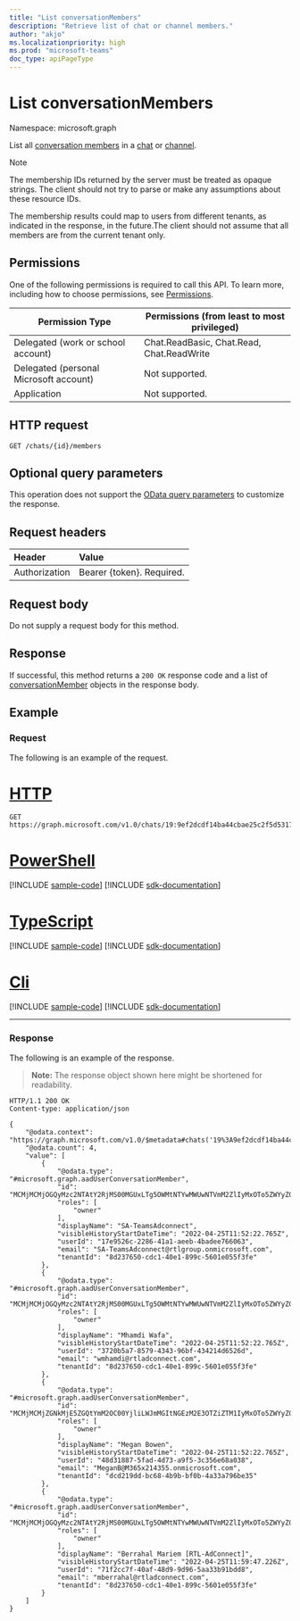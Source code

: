 ```yaml
---
title: "List conversationMembers"
description: "Retrieve list of chat or channel members."
author: "akjo"
ms.localizationpriority: high
ms.prod: "microsoft-teams"
doc_type: apiPageType
---
```


# List conversationMembers

Namespace: microsoft.graph

List all [conversation members](../resources/conversationmember.md) in a [chat](../resources/chatmessage.md) or [channel](../resources/channel.md).

> [!NOTE]
> The membership IDs returned by the server must be treated as opaque strings. The client should not try to parse or make any assumptions about these resource IDs.
>
> The membership results could map to users from different tenants, as indicated in the response, in the future.The client should not assume that all members are from the current tenant only.
 
## Permissions

One of the following permissions is required to call this API. To learn more, including how to choose permissions, see [Permissions](/graph/permissions-reference).

|Permission Type|Permissions (from least to most privileged)|
|---------|-------------|
|Delegated (work or school account)| Chat.ReadBasic, Chat.Read, Chat.ReadWrite |
|Delegated (personal Microsoft account)|Not supported.|
|Application| Not supported. |


## HTTP request
<!-- { "blockType": "ignored" } -->
```http
GET /chats/{id}/members
```

## Optional query parameters

This operation does not support the [OData query parameters](/graph/query-parameters) to customize the response.

## Request headers

| Header       | Value |
|:---------------|:--------|
| Authorization  | Bearer {token}. Required.  |

## Request body

Do not supply a request body for this method.

## Response

If successful, this method returns a `200 OK` response code and a list of [conversationMember](../resources/conversationmember.md) objects in the response body.

## Example

### Request

The following is an example of the request.


# [HTTP](#tab/http)
<!-- {
  "blockType": "request",
  "name": "list_conversation_members_2"
}-->
```msgraph-interactive
GET https://graph.microsoft.com/v1.0/chats/19:9ef2dcdf14ba44cbae25c2f5d53171ba@thread.v2/members
```

# [PowerShell](#tab/powershell)
[!INCLUDE [sample-code](../includes/snippets/powershell/list-conversation-members-2-powershell-snippets.md)]
[!INCLUDE [sdk-documentation](../includes/snippets/snippets-sdk-documentation-link.md)]

# [TypeScript](#tab/typescript)
[!INCLUDE [sample-code](../includes/snippets/typescript/list-conversation-members-2-typescript-snippets.md)]
[!INCLUDE [sdk-documentation](../includes/snippets/snippets-sdk-documentation-link.md)]

# [Cli](#tab/cli)
[!INCLUDE [sample-code](../includes/snippets/cli/list-conversation-members-2-cli-snippets.md)]
[!INCLUDE [sdk-documentation](../includes/snippets/snippets-sdk-documentation-link.md)]

---

### Response

The following is an example of the response.

>**Note:** The response object shown here might be shortened for readability.
<!-- {
  "blockType": "response",
  "truncated": true,
  "@odata.type": "microsoft.graph.conversationMember"
} -->
```http
HTTP/1.1 200 OK
Content-type: application/json

{
    "@odata.context": "https://graph.microsoft.com/v1.0/$metadata#chats('19%3A9ef2dcdf14ba44cbae25c2f5d53171ba%40thread.v2')/members",
    "@odata.count": 4,
    "value": [
        {
            "@odata.type": "#microsoft.graph.aadUserConversationMember",
            "id": "MCMjMCMjOGQyMzc2NTAtY2RjMS00MGUxLTg5OWMtNTYwMWUwNTVmM2ZlIyMxOTo5ZWYyZGNkZjE0YmE0NGNiYWUyNWMyZjVkNTMxNzFiYUB0aHJlYWQudjIjIzE3ZTk1MjZjLTIyODYtNDFhMS1hZWViLTRiYWRlZTc2NjA2Mw==",
            "roles": [
                "owner"
            ],
            "displayName": "SA-TeamsAdconnect",
            "visibleHistoryStartDateTime": "2022-04-25T11:52:22.765Z",
            "userId": "17e9526c-2286-41a1-aeeb-4badee766063",
            "email": "SA-TeamsAdconnect@rtlgroup.onmicrosoft.com",
            "tenantId": "8d237650-cdc1-40e1-899c-5601e055f3fe"
        },
        {
            "@odata.type": "#microsoft.graph.aadUserConversationMember",
            "id": "MCMjMCMjOGQyMzc2NTAtY2RjMS00MGUxLTg5OWMtNTYwMWUwNTVmM2ZlIyMxOTo5ZWYyZGNkZjE0YmE0NGNiYWUyNWMyZjVkNTMxNzFiYUB0aHJlYWQudjIjIzM3MjBiNWE3LTg1NzktNDM0My05NmJmLTQzNDIxNGQ2NTI2ZA==",
            "roles": [
                "owner"
            ],
            "displayName": "Mhamdi Wafa",
            "visibleHistoryStartDateTime": "2022-04-25T11:52:22.765Z",
            "userId": "3720b5a7-8579-4343-96bf-434214d6526d",
            "email": "wmhamdi@rtladconnect.com",
            "tenantId": "8d237650-cdc1-40e1-899c-5601e055f3fe"
        },
        {
            "@odata.type": "#microsoft.graph.aadUserConversationMember",
            "id": "MCMjMCMjZGNkMjE5ZGQtYmM2OC00YjliLWJmMGItNGEzM2E3OTZiZTM1IyMxOTo5ZWYyZGNkZjE0YmE0NGNiYWUyNWMyZjVkNTMxNzFiYUB0aHJlYWQudjIjIzQ4ZDMxODg3LTVmYWQtNGQ3My1hOWY1LTNjMzU2ZTY4YTAzOA==",
            "roles": [
                "owner"
            ],
            "displayName": "Megan Bowen",
            "visibleHistoryStartDateTime": "2022-04-25T11:52:22.765Z",
            "userId": "48d31887-5fad-4d73-a9f5-3c356e68a038",
            "email": "MeganB@M365x214355.onmicrosoft.com",
            "tenantId": "dcd219dd-bc68-4b9b-bf0b-4a33a796be35"
        },
        {
            "@odata.type": "#microsoft.graph.aadUserConversationMember",
            "id": "MCMjMCMjOGQyMzc2NTAtY2RjMS00MGUxLTg5OWMtNTYwMWUwNTVmM2ZlIyMxOTo5ZWYyZGNkZjE0YmE0NGNiYWUyNWMyZjVkNTMxNzFiYUB0aHJlYWQudjIjIzcxZjJjYzdmLTQwYWYtNDhkOS05ZDk2LTVhYTMzYjkxYmRkOA==",
            "roles": [
                "owner"
            ],
            "displayName": "Berrahal Mariem [RTL-AdConnect]",
            "visibleHistoryStartDateTime": "2022-04-25T11:59:47.226Z",
            "userId": "71f2cc7f-40af-48d9-9d96-5aa33b91bdd8",
            "email": "mberrahal@rtladconnect.com",
            "tenantId": "8d237650-cdc1-40e1-899c-5601e055f3fe"
        }
    ]
}
```

<!-- uuid: 8fcb5dbc-d5aa-4681-8e31-b001d5168d79
2015-10-25 14:57:30 UTC -->
<!--
{
  "type": "#page.annotation",
  "description": "conversation: member list",
  "keywords": "",
  "section": "documentation",
  "tocPath": "",
  "suppressions": [
  ]
}
-->
